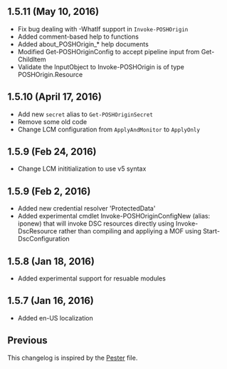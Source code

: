 
## 1.5.11 (May 10, 2016)
  - Fix bug dealing with -WhatIf support in `Invoke-POSHOrigin`
  - Added comment-based help to functions
  - Added about_POSHOrigin_* help documents
  - Modified Get-POSHOriginConfig to accept pipeline input from Get-ChildItem
  - Validate the InputObject to Invoke-POSHOrigin is of type POSHOrigin.Resource

## 1.5.10 (April 17, 2016)
  - Add new ```secret``` alias to ```Get-POSHOriginSecret```
  - Remove some old code
  - Change LCM configuration from ```ApplyAndMonitor``` to ```ApplyOnly```

## 1.5.9 (Feb 24, 2016)
  - Change LCM inititialization to use v5 syntax

## 1.5.9 (Feb 2, 2016)
  - Added new credential resolver 'ProtectedData'
  - Added experimental cmdlet Invoke-POSHOriginConfigNew (alias: iponew) that 
    will invoke DSC resources directly using Invoke-DscResource rather than
	compiling and appliying a MOF using Start-DscConfiguration

## 1.5.8 (Jan 18, 2016)
  - Added experimental support for resuable modules

## 1.5.7 (Jan 16, 2016)
  - Added en-US localization

## Previous
This changelog is inspired by the
[Pester](https://github.com/pester/Pester/blob/master/CHANGELOG.md) file.